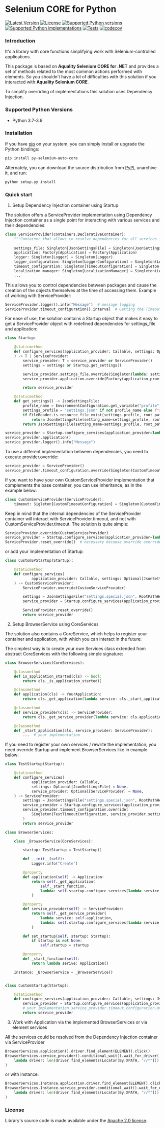# Selenium CORE for Python

[![Latest Version](https://img.shields.io/pypi/v/py_selenium_auto_core.svg)](https://pypi.org/project/py-selenium-auto-core/)
[![License](https://img.shields.io/pypi/l/py_selenium_auto_core.svg)](https://pypi.org/project/py-selenium-auto-core/)
[![Supported Python versions](https://img.shields.io/pypi/pyversions/py_selenium_auto_core.svg)](https://pypi.org/project/py-selenium-auto-core/)
[![Supported Python implementations](https://img.shields.io/pypi/implementation/py_selenium_auto_core.svg)](https://pypi.org/project/py-selenium-auto-core/)
[![Tests](https://github.com/Polmik/py-selenium-auto-core/actions/workflows/tests.yml/badge.svg)](https://github.com/Polmik/py-selenium-auto-core/actions/workflows/tests.yml)
[![codecov](https://codecov.io/gh/Polmik/py-selenium-auto-core/branch/main/graph/badge.svg)](https://codecov.io/gh/Polmik/py-selenium-auto-core)

### Introduction

It's a library with core functions simplifying work with Selenium-controlled applications.

This package is based on **Aquality Selenium CORE for .NET** and provides a set of methods related to the most common actions performed with elements. So you shouldn't have a lot of difficulties with this solution if you interacted with **Aquality Selenium CORE**.

To simplify overriding of implementations this solution uses Dependency Injection.

### Supported Python Versions

* Python 3.7-3.9

### Installation 

If you have [pip](https://pip.pypa.io/en/stable/) on your system, you can simply install or upgrade the Python bindings:

```bash
pip install py-selenium-auto-core
```

Alternately, you can download the source distribution from [PyPI](https://pypi.org/project/py-selenium-auto-core/#files), unarchive it, and run:

```bash
python setup.py install
```

### Quick start

1. Setup Dependency Injection container using Startup

The solution offers a ServiceProvider implementation using Dependency Injection container as a single point for interacting with various services and their dependencies:

```python
class ServiceProvider(containers.DeclarativeContainer):
    """Container that allows to resolve dependencies for all services in the library"""
    
    settings_file: Singleton[JsonSettingsFile] = Singleton(JsonSettingsFile({}))
    application: Factory[Application] = Factory(Application)
    logger: Singleton[Logger] = Singleton(Logger)
    logger_configuration: Singleton[LoggerConfiguration] = Singleton(LoggerConfiguration, settings_file)
    timeout_configuration: Singleton[TimeoutConfiguration] = Singleton(TimeoutConfiguration, settings_file)
    localization_manager: Singleton[LocalizationManager] = Singleton(LocalizationManager, logger_configuration, logger)
    ...
```

This allows you to control dependencies between packages and cause the creation of the objects themselves at the time of accessing them.
Example of working with ServiceProvider:
```python
ServiceProvider.logger().info("Message")  # message logging
ServiceProvider.timeout_configuration().interval  # Getting the Timeout.interval value
```

For ease of use, the solution contains a Startup object that makes it easy to get a ServiceProvider object with redefined dependencies for settings_file and application:
```python
class Startup:

    @staticmethod
    def configure_services(application_provider: Callable, settings: Optional[JsonSettingsFile] = None, service_provider: Optional[T] = None,
    ) -> T | ServiceProvider:
        service_provider: T = service_provider or ServiceProvider()
        settings = settings or Startup.get_settings()

        service_provider.settings_file.override(Singleton(lambda: settings))
        service_provider.application.override(Factory(application_provider))

        return service_provider

    @staticmethod
    def get_settings() -> JsonSettingsFile:
        profile_name = EnvironmentConfiguration.get_variable("profile")
        settings_profile = "settings.json" if not profile_name else f"settings.{profile_name}.json"
        if FileReader.is_resource_file_exist(settings_profile, root_path=RootPathHelper.calling_root_path()):
            return JsonSettingsFile(setting_name=settings_profile, root_path=RootPathHelper.calling_root_path())
        return JsonSettingsFile(setting_name=settings_profile, root_path=RootPathHelper.executing_root_path())

service_provider = Startup.configure_services(application_provider=lambda: YourApplication())
service_provider.application()
service_provider.logger().info("Message")
```

To use a different implementation between dependencies, you need to execute provider.override:
```python
service_provider = ServiceProvider()
service_provider.timeout_configuration.override(Singleton(CustomTimeoutConfiguration, service_provider.settings_file))
```

If you want to have your own CustomServiceProvider implementation that complements the base container, you can use inheritance, as in the example below:
```python
class CustomServiceProvider(ServiceProvider):
    timeout: Sigleton[CustomTimeoutConfiguration] = Singleton(CustomTimeoutConfiguration, ServiceProvider.settings_file)
```

Keep in mind that the internal dependencies of the ServiceProvider container will interact with ServiceProvider.timeout, and not with CustomServiceProvider.timeout. The solution is quite simple:
```python
ServiceProvider.override(CustomServiceProvider)
service_provider = Startup.configure_services(application_provider=lambda: YourApplication(), service_provider=CustomServiceProvider())
ServiceProvider.reset_override()  # necessary because override overrides the base container
```

or add your implementation of Startup:
```python
class CustomSPStartup(Startup):

    @staticmethod
    def configure_services(
            application_provider: Callable, settings: Optional[JsonSettingsFile] = None, service_provider: Optional[ServiceProvider] = None,
    ) -> CustomServiceProvider:
        ServiceProvider.override(CustomServiceProvider)

        settings = JsonSettingsFile("settings.special.json", RootPathHelper.calling_root_path())
        service_provider = Startup.configure_services(application_provider, settings, CustomServiceProvider())

        ServiceProvider.reset_override()
        return service_provider
```

2. Setup BrowserService using CoreServices

The solution also contains a CoreService, which helps to register your container and application, with which you can interact in the future:

The simplest way is to create your own Services class extended from abstract CoreServices with the following simple signature:

```python
class BrowserServices(CoreServices):

    @classmethod
    def is_application_started(cls) -> bool:
        return cls._is_application_started()

    @classmethod
    def application(cls) -> YourApplication:
        return cls._get_application(lambda service: cls._start_application(service))

    @classmethod
    def service_provider(cls) -> ServiceProvider:
        return cls._get_service_provider(lambda service: cls.application())

    @classmethod
    def _start_application(cls, service_provider: ServiceProvider):
        ...  # your implementation
```

If you need to register your own services / rewrite the implementation, you need override Startup and implement BrowserServices like in example below:

```python
class TestStartup(Startup):

    @staticmethod
    def configure_services(
            application_provider: Callable,
            settings: Optional[JsonSettingsFile] = None,
            service_provider: Optional[ServiceProvider] = None,
    ) -> ServiceProvider:
        settings = JsonSettingsFile("settings.special.json", RootPathHelper.calling_root_path())
        service_provider = Startup.configure_services(application_provider, settings)
        service_provider.timeout_configuration.override(
            Singleton(TestTimeoutConfiguration, service_provider.settings_file)
        )
        return service_provider

class BrowserServices:

    class _BrowserService(CoreServices):

        startup: TestStartup = TestStartup()

        def __init__(self):
            Logger.info("Create")

        @property
        def application(self) -> Application:
            return self._get_application(
                self._start_function,
                lambda: self.startup.configure_services(lambda service: self.application),
            )

        @property
        def service_provider(self) -> ServiceProvider:
            return self._get_service_provider(
                lambda service: self.application,
                lambda: self.startup.configure_services(lambda service: self.application),
            )

        def set_startup(self, startup: Startup):
            if startup is not None:
                self.startup = startup

        @property
        def _start_function(self):
            return lambda serive: Application()

    Instance: _BrowserService = _BrowserService()


class CustomStartup(Startup):

    @staticmethod
    def configure_services(application_provider: Callable, settings: JsonSettingsFile = None) -> ServiceProvider:
        service_provider = Startup.configure_services(application_provider, settings)
        # your implementation service_provider.timeout_configuration.override(Singleton(TimeoutConfiguration, service_provider.settings_file))
        return service_provider
```

3. Work with Application via the implemented BrowserServices or via element services

All the services could be resolved from the Dependency Injection container via ServiceProvider
```python
BrowserServices.application().driver.find_element(ELEMENT).click()
BrowserServices.service_provider().conditional_wait().wait_for_driver(
    lambda driver: len(driver.find_elements(Locator(By.XPATH, "//*"))) > 0
)
```

or with Instance:
```python
BrowserServices.Instance.application.driver.find_element(ELEMENT).click()
BrowserServices.Instance.service_provider.conditional_wait().wait_for_driver(
    lambda driver: len(driver.find_elements(Locator(By.XPATH, "//*"))) > 0
)
```


### License
Library's source code is made available under the [Apache 2.0 license](https://github.com/Polmik/py-selenium-auto-core/blob/main/LICENSE).